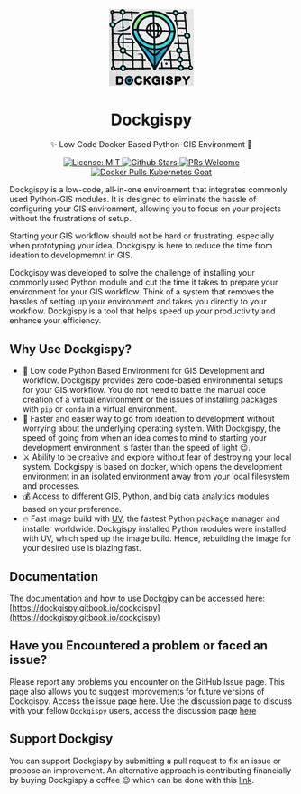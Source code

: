 <p align="center">
  <a href="https://madhuakula.com/kubernetes-goat">
    <img alt="Dockgispy" src="./img/dockgispy lo_go.png" width="150" />
  </a>
</p>
<h1 align="center">
  Dockgispy
</h1>
<p align="center">
    ✨ Low Code Docker Based Python-GIS Environment  🚀
</p>

<p align="center">   
    <a href="https://github.com/idowuilekura/dockgispy/blob/master/LICENSE">
        <img alt="License: MIT" src="https://img.shields.io/badge/License-MIT-blue.svg" />
    </a>       
    <a href="https://github.com/madhuakula/kubernetes-goat/stargazers">
        <img alt="Github Stars" src="https://img.shields.io/github/stars/idowuilekura/dockgispy" />
    </a>    
    <a href="https://github.com/madhuakula/kubernetes-goat/pulls">
        <img alt="PRs Welcome" src="https://img.shields.io/badge/PRs-welcome-brightgreen.svg" />
    </a>    
    <a href="https://hub.docker.com/r/idowuilekura/dockgispy">
        <img alt="Docker Pulls Kubernetes Goat" src="https://img.shields.io/docker/pulls/idowuilekura/dockgispy" />
    </a>    
</p>


Dockgispy is a low-code, all-in-one environment that integrates commonly used Python-GIS modules. It is designed to eliminate the hassle of configuring your GIS environment, allowing you to focus on your projects without the frustrations of setup.

Starting your GIS workflow should not be hard or frustrating, especially when prototyping your idea. Dockgispy is here to reduce the time from ideation to developmemnt in GIS.

Dockgispy was developed to solve the challenge of installing your commonly used Python module and cut the time it takes to prepare your environment for your GIS workflow. Think of a system that removes the hassles of setting up your environment and takes you directly to your workflow. Dockgispy is a tool that helps speed up your productivity and enhance your efficiency.

## Why Use Dockgispy?
-    🫙 Low code Python Based Environment for GIS Development and workflow. Dockgispy provides zero code-based environmental setups for your GIS workflow. You do not need to battle the manual code creation of a virtual environment or the issues of installing packages with `pip` or `conda` in a virtual environment.  
- 🥰 Faster and easier way to go from ideation to development without worrying about the underlying operating system. With Dockgispy, the speed of going from when an idea comes to mind to starting your development environment is faster than the speed of light 😉. 
- ⚔ Ability to be creative and explore without fear of destroying your local system. Dockgispy is based on docker, which opens the development environment in an isolated environment away from your local filesystem and processes.
- 💰 Access to different GIS, Python, and big data analytics modules based on your preference. 
- 🔥 Fast image build with  [UV](https://astral.sh/blog/uv), the fastest Python package manager and installer worldwide. Dockgispy installed Python modules were installed with UV, which sped up the image build. Hence, rebuilding the image for your desired use is blazing fast. 

## Documentation
The documentation and how to use Dockgipy can be accessed here: [https://dockgispy.gitbook.io/dockgispy](https://dockgispy.gitbook.io/dockgispy)

## Have you Encountered a problem or faced an issue?
Please report any problems you encounter on the GitHub Issue page. This page also allows you to suggest improvements for future versions of Dockgispy. Access the issue page [here](https://github.com/Idowuilekura/dockgispy/issues). Use the discussion page to discuss with your fellow `Dockgispy` users, access the discussion page [here](https://github.com/Idowuilekura/dockgispy/discussions)

## Support Dockgisy
You can support Dockgispy by submitting a pull request to fix an issue or propose an improvement. An alternative approach is contributing financially by buying Dockgispy a coffee 😉 which can be done with this [link](https://buymeacoffee.com/idowuilekura).
